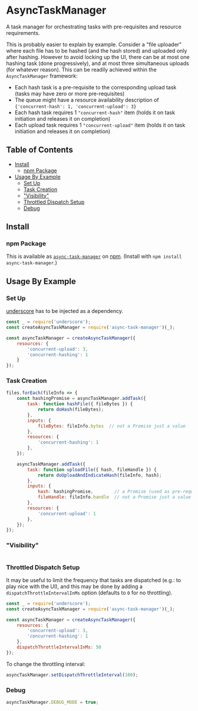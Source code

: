 # AsyncTaskManager

A task manager for orchestrating tasks with pre-requisites and resource requirements.

This is probably easier to explain by example. Consider a "file uploader" where each file has to be hashed (and the hash stored) and uploaded only after hashing. However to avoid locking up the UI, there can be at most one hashing task (done progressively), and at most three simultaneous uploads (for whatever reason). This can be readily achieved within the `AsyncTaskManager` framework:

 - Each hash task is a pre-requisite to the corresponding upload task (tasks may have zero or more pre-requisites)
 - The queue might have a resource availability description of `{'concurrent-hash': 1, 'concurrent-upload': 3}`
 - Each hash task requires 1 `"concurrent-hash"` item (holds it on task initiation and releases it on completion)
 - Each upload task requires 1 `"concurrent-upload"` item (holds it on task initiation and releases it on completion)

## Table of Contents

<!-- MarkdownTOC -->

- [Install](#install)
    - [npm Package](#npm-package)
- [Usage By Example](#usage-by-example)
    - [Set Up](#set-up)
    - [Task Creation](#task-creation)
    - ["Visibility"](#visibility)
    - [Throttled Dispatch Setup](#throttled-dispatch-setup)
    - [Debug](#debug)

<!-- /MarkdownTOC -->


## Install

### npm Package

This is available as [`async-task-manager`](https://www.npmjs.com/package/async-task-manager) on [npm](https://www.npmjs.com/). (Install with `npm install async-task-manager`.)

## Usage By Example

### Set Up

[underscore](http://underscorejs.org/) has to be injected as a dependency.

```javascript
const _ = require('underscore');
const createAsyncTaskManager = require('async-task-manager')(_);

const asyncTaskManager = createAsyncTaskManager({
    resources: {
        'concurrent-upload': 3,
        'concurrent-hashing': 1
    }
});
```

### Task Creation

```javascript
files.forEach(fileInfo => {
    const hashingPromise = asyncTaskManager.addTask({
        task: function hashFile({ fileBytes }) {
            return doHash(fileBytes);
        },
        inputs: {
            fileBytes: fileInfo.bytes  // not a Promise just a value
        },
        resources: {
            'concurrent-hashing': 1
        },
    });

    asyncTaskManager.addTask({
        task: function uploadFile({ hash, fileHandle }) {
            return doUploadAndIndicateHash(fileInfo, hash);
        },
        inputs: {
            hash: hashingPromise,        // a Promise (used as pre-requisite)
            fileHandle: fileInfo.handle  // not a Promise just a value (used as parameter)
        },
        resources: {
            'concurrent-upload': 1
        },
    });
});
```

### "Visibility"

```javascript
```

### Throttled Dispatch Setup

It may be useful to limit the frequency that tasks are dispatched (e.g.: to play nice with the UI), and this may be done by adding a `dispatchThrottleIntervalInMs` option (defaults to `0` for no throttling).

```javascript
const _ = require('underscore');
const createAsyncTaskManager = require('async-task-manager')(_);

const asyncTaskManager = createAsyncTaskManager({
    resources: {
        'concurrent-upload': 3,
        'concurrent-hashing': 1
    },
    dispatchThrottleIntervalInMs: 50
});
```

To change the throttling interval:

```javascript
asyncTaskManager.setDispatchThrottleInterval(100);
```

### Debug

```javascript
asyncTaskManager.DEBUG_MODE = true;
```
